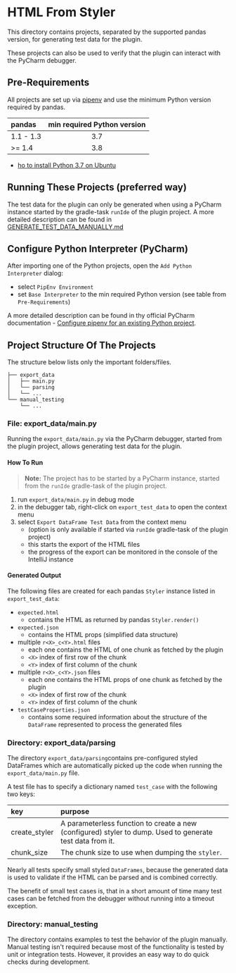 # HTML From Styler
This directory contains projects, separated by the supported pandas version, for generating test data for the plugin.

These projects can also be used to verify that the plugin can interact with the PyCharm debugger.

## Pre-Requirements
All projects are set up via [pipenv](https://pypi.org/project/pipenv/) and use the minimum Python version required by pandas.

| pandas    | min required Python version |
|:----------|:---------------------------:|
| 1.1 - 1.3 |             3.7             |
| >= 1.4    |             3.8             |

- [ho to install Python 3.7 on Ubuntu](https://stackoverflow.com/questions/61430166/python-3-7-on-ubuntu-20-04)

## Running These Projects (preferred way)
The test data for the plugin can only be generated when using a PyCharm instance started by the gradle-task `runIde` of the plugin project.
A more detailed description can be found in [GENERATE_TEST_DATA_MANUALLY.md](../../plugin/docs/GENERATE_TEST_DATA_MANUALLY.md)

## Configure Python Interpreter (PyCharm)
After importing one of the Python projects, open the `Add Python Interpreter` dialog:
- select `PipEnv Environment`
- set `Base Interpreter` to the min required Python version (see table from `Pre-Requirements`)

A more detailed description can be found in thy official PyCharm documentation - [Configure pipenv for an existing Python project](https://www.jetbrains.com/help/pycharm/pipenv.html#pipenv-existing-project).

## Project Structure Of The Projects
The structure below lists only the important folders/files.
```text
├── export_data
│   ├── main.py
│   └── parsing
│   └── ...
└── manual_testing
    └── ...
```

### File: export_data/main.py
Running the `export_data/main.py` via the PyCharm debugger, started from the plugin project, allows generating test data for the plugin.

#### How To Run
>**Note:** The project has to be started by a PyCharm instance, started from the `runIde` gradle-task of the plugin project.

1. run `export_data/main.py` in debug mode
2. in the debugger tab, right-click on `export_test_data` to open the context menu
3. select `Export DataFrame Test Data` from the context menu
    - (option is only available if started via `runIde` gradle-task of the plugin project)
    - this starts the export of the HTML files
    - the progress of the export can be monitored in the console of the IntelliJ instance

#### Generated Output
The following files are created for each pandas `Styler` instance listed in `export_test_data`:
- `expected.html`
    - contains the HTML as returned by pandas `Styler.render()`
- `expected.json`
    - contains the HTML props (simplified data structure)
- multiple `r<X>_c<Y>.html` files
    - each one contains the HTML of one chunk as fetched by the plugin
    - `<X>` index of first row of the chunk
    - `<Y>` index of first column of the chunk
- multiple `r<X>_c<Y>.json` files
    - each one contains the HTML props of one chunk as fetched by the plugin
    - `<X>` index of first row of the chunk
    - `<Y>` index of first column of the chunk
- `testCaseProperties.json`
    - contains some required information about the structure of the `DataFrame` represented to process the generated files

### Directory: export_data/parsing
The directory `export_data/parsing`contains pre-configured styled DataFrames which are automatically picked up the code when running the `export_data/main.py` file.

A test file has to specify a dictionary named `test_case` with the following two keys:

| key           | purpose                                                                                                   |
|:--------------|:----------------------------------------------------------------------------------------------------------|
| create_styler | A parameterless function to create a new (configured) styler to dump. Used to generate test data from it. |
| chunk_size    | The chunk size to use when dumping the `styler`.                                                          |

Nearly all tests specify small styled `DataFrames`, because the generated data is used to validate if the HTML can be parsed and is combined correctly.

The benefit of small test cases is, that in a short amount of time many test cases can be fetched from the debugger without running into a timeout exception.

### Directory: manual_testing
The directory contains examples to test the behavior of the plugin manually. 
Manual testing isn't required because most of the functionality is tested by unit or integration tests.
However, it provides an easy way to do quick checks during development.